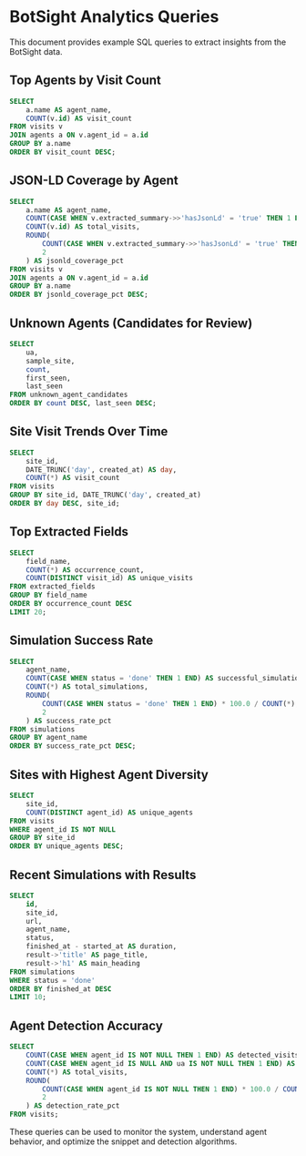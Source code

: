 # BotSight Analytics Queries

This document provides example SQL queries to extract insights from the BotSight data.

## Top Agents by Visit Count

```sql
SELECT 
    a.name AS agent_name,
    COUNT(v.id) AS visit_count
FROM visits v
JOIN agents a ON v.agent_id = a.id
GROUP BY a.name
ORDER BY visit_count DESC;
```

## JSON-LD Coverage by Agent

```sql
SELECT 
    a.name AS agent_name,
    COUNT(CASE WHEN v.extracted_summary->>'hasJsonLd' = 'true' THEN 1 END) AS jsonld_visits,
    COUNT(v.id) AS total_visits,
    ROUND(
        COUNT(CASE WHEN v.extracted_summary->>'hasJsonLd' = 'true' THEN 1 END) * 100.0 / COUNT(v.id), 
        2
    ) AS jsonld_coverage_pct
FROM visits v
JOIN agents a ON v.agent_id = a.id
GROUP BY a.name
ORDER BY jsonld_coverage_pct DESC;
```

## Unknown Agents (Candidates for Review)

```sql
SELECT 
    ua,
    sample_site,
    count,
    first_seen,
    last_seen
FROM unknown_agent_candidates
ORDER BY count DESC, last_seen DESC;
```

## Site Visit Trends Over Time

```sql
SELECT 
    site_id,
    DATE_TRUNC('day', created_at) AS day,
    COUNT(*) AS visit_count
FROM visits
GROUP BY site_id, DATE_TRUNC('day', created_at)
ORDER BY day DESC, site_id;
```

## Top Extracted Fields

```sql
SELECT 
    field_name,
    COUNT(*) AS occurrence_count,
    COUNT(DISTINCT visit_id) AS unique_visits
FROM extracted_fields
GROUP BY field_name
ORDER BY occurrence_count DESC
LIMIT 20;
```

## Simulation Success Rate

```sql
SELECT 
    agent_name,
    COUNT(CASE WHEN status = 'done' THEN 1 END) AS successful_simulations,
    COUNT(*) AS total_simulations,
    ROUND(
        COUNT(CASE WHEN status = 'done' THEN 1 END) * 100.0 / COUNT(*), 
        2
    ) AS success_rate_pct
FROM simulations
GROUP BY agent_name
ORDER BY success_rate_pct DESC;
```

## Sites with Highest Agent Diversity

```sql
SELECT 
    site_id,
    COUNT(DISTINCT agent_id) AS unique_agents
FROM visits
WHERE agent_id IS NOT NULL
GROUP BY site_id
ORDER BY unique_agents DESC;
```

## Recent Simulations with Results

```sql
SELECT 
    id,
    site_id,
    url,
    agent_name,
    status,
    finished_at - started_at AS duration,
    result->'title' AS page_title,
    result->'h1' AS main_heading
FROM simulations
WHERE status = 'done'
ORDER BY finished_at DESC
LIMIT 10;
```

## Agent Detection Accuracy

```sql
SELECT 
    COUNT(CASE WHEN agent_id IS NOT NULL THEN 1 END) AS detected_visits,
    COUNT(CASE WHEN agent_id IS NULL AND ua IS NOT NULL THEN 1 END) AS undetected_visits,
    COUNT(*) AS total_visits,
    ROUND(
        COUNT(CASE WHEN agent_id IS NOT NULL THEN 1 END) * 100.0 / COUNT(*), 
        2
    ) AS detection_rate_pct
FROM visits;
```

These queries can be used to monitor the system, understand agent behavior, and optimize the snippet and detection algorithms.